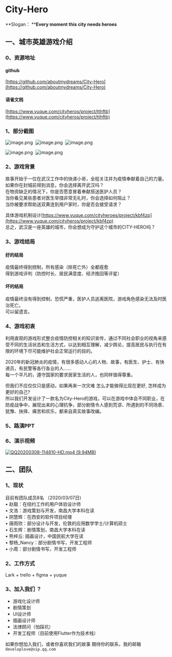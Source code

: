 # City-Hero

**Slogan： ****Every moment this city needs heroes**

<a name="mULwx"></a>
## 一、城市英雄游戏介绍
<a name="uU6tw"></a>
### 0、资源地址
<a name="p4JBM"></a>
#### github
[https://github.com/aboutmydreams/City-Hero](https://github.com/aboutmydreams/City-Hero)

<a name="3FKFp"></a>
#### 语雀文档
[https://www.yuque.com/cityheros/project/tthftb](https://www.yuque.com/cityheros/project/tthftb)

<a name="bJH9z"></a>
### 1、部分截图
![image.png](https://cdn.nlark.com/yuque/0/2020/png/164272/1583567388338-56904472-ce87-49ad-af83-6c7f825b0366.png#align=left&display=inline&height=473&name=image.png&originHeight=1548&originWidth=782&size=2022976&status=done&style=none&width=239)  ![image.png](https://cdn.nlark.com/yuque/0/2020/png/164272/1583567440714-d01f60ea-ef27-46c4-8cba-8217000ccc61.png#align=left&display=inline&height=475&name=image.png&originHeight=1548&originWidth=782&size=1898270&status=done&style=none&width=240)  ![image.png](https://cdn.nlark.com/yuque/0/2020/png/164272/1583602968818-e66083fa-1340-4284-ba82-d0b38f4e90df.png#align=left&display=inline&height=479&name=image.png&originHeight=1548&originWidth=782&size=1379019&status=done&style=none&width=242)

![image.png](https://cdn.nlark.com/yuque/0/2020/png/164272/1583571521112-32448fce-d559-4f86-89ae-e4a91ecd27ce.png#align=left&display=inline&height=473&name=image.png&originHeight=1548&originWidth=782&size=309562&status=done&style=none&width=239)  ![image.png](https://cdn.nlark.com/yuque/0/2020/png/164272/1583633062556-2ba7f7bb-b18b-4f0e-9adc-c856ac12f40d.png#align=left&display=inline&height=471&name=image.png&originHeight=1548&originWidth=782&size=631099&status=done&style=none&width=238)


<a name="Hu1uV"></a>
### 2、游戏背景
故事开始于一位在武汉工作中的快递小哥，全程关注并为疫情奉献着自己的力量。<br />如果你在封城前得到消息，你会选择离开武汉吗？<br />在物资缺乏的情况下，你是否愿意冒着奉献搭送医护人员？<br />当你看见某些患者对医生举措非常无礼时，你会选择如何阻止？<br />当你被要求帮助送双黄连到用户家时，你是否会接受请求？

具体游戏机制设计[https://www.yuque.com/cityheroes/project/kbf4zp](https://www.yuque.com/cityheros/project/kbf4zp)<br />总之，武汉是一座英雄的城市，你会想成为守护这个城市的CITY-HERO吗？

<a name="Q06Sc"></a>
### 3、游戏结局
<a name="dQJUs"></a>
#### 好的结局
疫情最终得到控制，所有感染（除死亡外）全都痊愈<br />得到游戏评判（防控时长、居民满意度、经济挽回等评星）

<a name="6IH0e"></a>
#### 坏的结局
疫情最终没有得到控制，恐慌严重，医护人员逃离医院，游戏角色感染无法及时医治死亡。<br />可以留遗言。

<a name="r0oBC"></a>
### 4、游戏初衷
利用直观的游戏形式整合疫情防控相关的知识宣传，通过不同社会职业的视角来感受不同的生活状态和生活方式，以达到相互理解，减少舆论，提高居民与执行在有限的环境下尽可能维护社会正常运行的目的。

2020年的新冠肺炎的疫情，有很多感动人心的人物、故事，有医生、护士、有快递员，有民警等各行各业的人……<br />每一个平凡的，遵守国家的要求居家生活的人，也同样值得尊重。

但我们不应仅仅只是感动，如果再来一次灾难 怎么才能做得比现在更好, 怎样成为更好的自己?<br />所以我们开发设计了一款名为City-Hero的游戏，可以在游戏中体会不同职业，在防疫战争中，展现出来的心理抗争，部分剧情令人感到荒谬、所遇到的不同场景、犹豫、抉择、痛苦和欢乐，都来自真实故事改编。

<a name="CCJvb"></a>
### 5、路演PPT


<a name="GmKIX"></a>
### 6、演示视频

[![QQ20200308-114810-HD.mp4 (9.94MB)](https://cdn.nlark.com/yuque/0/2020/jpeg/164272/1583641964872-7a8cc506-55e4-4b20-b7cf-10bbfd68e24f.jpeg?x-oss-process=image/resize,h_450)](https://www.yuque.com/cityheros/project/tthftb?_lake_card=%7B%22status%22%3A%22done%22%2C%22name%22%3A%22QQ20200308-114810-HD.mp4%22%2C%22size%22%3A10420063%2C%22percent%22%3A0%2C%22id%22%3A%22rChTN%22%2C%22videoId%22%3A%22c1f45e0949bc4473ac3dbd5e04d0e756%22%2C%22coverUrl%22%3A%22https%3A%2F%2Fcdn.nlark.com%2Fyuque%2F0%2F2020%2Fjpeg%2F164272%2F1583641964872-7a8cc506-55e4-4b20-b7cf-10bbfd68e24f.jpeg%22%2C%22aliyunVideoSrc%22%3Anull%2C%22taobaoVideoId%22%3A%22254530672118%22%2C%22uploaderId%22%3A164272%2C%22authKey%22%3A%22YXBwX2tleT04MDAwMDAwMTImYXV0aF9pbmZvPXsidGltZXN0YW1wRW5jcnlwdGVkIjoiZmJhNDkyYTVhZmM0MjBiODg0ODM3OGY1YTg2YWFmOTgifSZkdXJhdGlvbj0mdGltZXN0YW1wPTE1ODM3MzQxMTc%3D%22%2C%22docUrl%22%3A%22https%3A%2F%2Fwww.yuque.com%2Fcityheros%2Fproject%2Ftthftb%22%2C%22card%22%3A%22video%22%7D#rChTN)
<a name="mvqmn"></a>
## 二、团队
<a name="I0uco"></a>
### 1、现状
目前有团队成员8名 （2020/03/07日)<br />• 赵靓：在纽约工作的用户体验设计师<br />• 文浩：游戏策划与开发，南昌大学本科在读<br />• 阴慧辉：在西安的软件项目经理<br />• 唐雨欣：部分设计与开发，伦敦的应用数学学士/计算机硕士<br />• 石生辉：剧情策划，南昌大学本科在读<br />• 熊梓丘: 插画设计，中国民航大学在读<br />• 黎杨_Nancy：部分剧情书写，开发工程师<br />• 小周：部分剧情书写，开发工程师

<a name="FLyBV"></a>
### 2、工作方式
Lark + trello + figma + yuque

<a name="25mlH"></a>
### 3、加入我们 ？

- 游戏化设计师
- 剧情策划
- UI设计师
- 插画设计师
- 法律顾问（怕踩坑）
- 开发工程师（目前使用Flutter作为技术栈）

如果你想加入我们，或者你喜欢我们的故事 期待你的联系，我的邮箱 `developlove@vip.qq.com`


